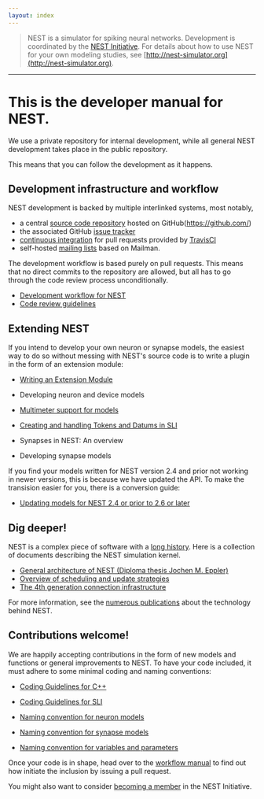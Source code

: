 ```yaml
---
layout: index
---
```


> NEST is a simulator for spiking neural networks. Development is
  coordinated by the [NEST Initiative](http://nest-initiative.org). For
  details about how to use NEST for your own modeling studies, see
  [http://nest-simulator.org](http://nest-simulator.org).

<hr>

# This is the developer manual for NEST.

We use a private repository for internal development, while all
general NEST development takes place in the public repository.

This means that you can follow the development as it happens.

## Development infrastructure and workflow

NEST development is backed by multiple interlinked systems, most
notably,

* a central [source code repository](https://github.com/nest/nest-simulator) hosted on GitHub(https://github.com/)
* the associated GitHub [issue tracker](https://github.com/nest/nest-simulator/issues)
* [continuous integration](continuous_integration) for pull requests provided by [TravisCI](https://travis-ci.org/)
* self-hosted [mailing lists](http://www.nest-simulator.org/community/) based on Mailman.

The development workflow is based purely on pull requests. This means
that no direct commits to the repository are allowed, but all has to
go through the code review process unconditionally.

* [Development workflow for NEST](development_workflow)  
* [Code review guidelines](code_review_guidelines)  

## Extending NEST

If you intend to develop your own neuron or synapse models, the
easiest way to do so without messing with NEST's source code is to
write a plugin in the form of an extension module:

* [Writing an Extension Module](extension_modules)

* Developing neuron and device models
* [Multimeter support for models](multimeter_support)
* [Creating and handling Tokens and Datums in SLI](tokens_and_datums)

* Synapses in NEST: An overview
* Developing synapse models

If you find your models written for NEST version 2.4 and prior not
working in newer versions, this is because we have updated the API. To
make the transision easier for you, there is a conversion guide:

* [Updating models for NEST 2.4 or prior to 2.6 or later](model_conversion_3g_4g)

## Dig deeper!

NEST is a complex piece of software with a [long
history](http://dx.doi.org/10.3389/conf.fninf.2013.09.00106). Here is
a collection of documents describing the NEST simulation kernel.

* [General architecture of NEST (Diploma thesis Jochen M. Eppler)](http://mindzoo.de/files/Diploma-JME.pdf)
* [Overview of scheduling and update strategies](simulation_loop_mindelay)
* [The 4th generation connection infrastructure](http://dx.doi.org/10.3389/fninf.2014.00078)

For more information, see the [numerous
publications](http://www.nest-initiative.org/publications/) about the
technology behind NEST.

## Contributions welcome!

We are happily accepting contributions in the form of new models and
functions or general improvements to NEST. To have your code included,
it must adhere to some minimal coding and naming conventions:

* [Coding Guidelines for C++](coding_guidelines_c++)
* [Coding Guidelines for SLI](coding_guidelines_sli)
 
* [Naming convention for neuron models](neuron_model_naming)
* [Naming convention for synapse models](synapse_model_naming)
* [Naming convention for variables and parameters](variables_parameters_naming)

Once your code is in shape, head over to the [workflow
manual](development_workflow) to find out how initiate the inclusion
by issuing a pull request.

You might also want to consider [becoming a
member](http://www.nest-initiative.org/membership/) in the NEST
Initiative.
